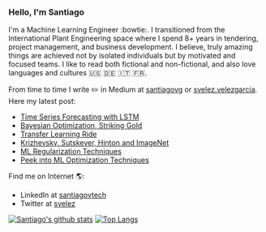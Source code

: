 ### Hello, I'm Santiago


I'm a Machine Learning Engineer :bowtie:. I transitioned from the International Plant Engineering space where I spend 8+ years in tendering, project management, and business development. I believe, truly amazing things are achieved not by isolated individuals but by motivated and focused teams.  I like to read both fictional and non-fictional, and also love languages and cultures :us: :de: :it: :fr:. 

From time to time I write :pencil2: in Medium at
[santiagovg](https://medium.com/@santiagovg) or [svelez.velezgarcia](https://medium.com/@svelez.velezgarcia). Here my latest post:


- [Time Series Forecasting with LSTM](https://medium.com/@svelez.velezgarcia/time-series-forecasting-with-lstm-18dac890ca1a)
- [Bayesian Optimization, Striking Gold](https://medium.com/@svelez.velezgarcia/bayesian-optimization-striking-gold-37d19c33dcd0)
- [Transfer Learning Ride](https://medium.com/@svelez.velezgarcia/transfer-learning-ride-fa9f2a5d69eb)
- [Krizhevsky, Sutskever, Hinton and ImageNet](https://medium.com/@svelez.velezgarcia/krizhevsky-sutskever-hinton-and-imagenet-d1c7f2fba113)
- [ML Regularization Techniques](https://medium.com/@svelez.velezgarcia/ml-regularization-techniques-a7ffaad3d2c3)
- [Peek into ML Optimization Techniques](https://medium.com/@svelez.velezgarcia/peek-into-ml-optimization-techniques-878db591495)


Find me on Internet :earth_americas::
- LinkedIn at [santiagovtech](https://www.linkedin.com/in/santiagovtech) 
- Twitter at [svelez](https://twitter.com/SAntiagoVTech)

[![Santiago's github stats](https://github-readme-stats.vercel.app/api?username=svelezg&show_icons=true&hide=stars,issues)](https://github.com/svelezg/github-readme-stats)
[![Top Langs](https://github-readme-stats.vercel.app/api/top-langs/?username=svelezg&hide=javascript,html)](https://github.com/svelezg/github-readme-stats)

<!--
**svelezg/svelezg** is a ✨ _special_ ✨ repository because its `README.md` (this file) appears on your GitHub profile.
-->

